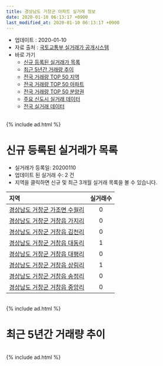```yaml
---
title: 경상남도 거창군 아파트 실거래 정보
date: 2020-01-10 06:13:17 +0900
last_modified_at: 2020-01-10 06:13:17 +0900
---
```


* 업데이트 : 2020-01-10
* 자료 출처 : [국토교통부 실거래가 공개시스템](http://rt.molit.go.kr)
* 바로 가기
    * [신규 등록된 실거래가 목록](#신규-등록된-실거래가-목록)
    * [최근 5년간 거래량 추이](#최근-5년간-거래량-추이)
    * [전국 거래량 TOP 50 지역](https://inasie.github.io/apt-trade-info/최근-3개월-전국에서-가장-거래가-많이-발생한-지역)
    * [전국 거래량 TOP 50 아파트](https://inasie.github.io/apt-trade-info/최근-3개월-전국에서-가장-거래가-많이-발생한-아파트)
    * [전국 거래량 TOP 50 분양권](https://inasie.github.io/apt-trade-info/최근-3개월-전국에서-가장-거래가-많이-발생한-분양권)
    * [주요 신도시 실거래 데이터](https://inasie.github.io/apt-trade-info/주요-신도시)
    * [전국 실거래 데이터](https://inasie.github.io/apt-trade-info/전국)

<br>
{% include ad.html %}
<br>

# 신규 등록된 실거래가 목록
* 실거래가 등록일: 20200110
* 업데이트 된 실거래 수: 2 건
* 지역을 클릭하면 신규 및 최근 3개월 실거래 목록을 볼 수 있습니다.


|지역|실거래수|
|:---|:---:|
|[경상남도 거창군 가조면 수월리](https://inasie.github.io/apt-trade-info/경상남도-거창군-가조면-수월리)|0|
|[경상남도 거창군 거창읍 가지리](https://inasie.github.io/apt-trade-info/경상남도-거창군-거창읍-가지리)|0|
|[경상남도 거창군 거창읍 김천리](https://inasie.github.io/apt-trade-info/경상남도-거창군-거창읍-김천리)|0|
|[경상남도 거창군 거창읍 대동리](https://inasie.github.io/apt-trade-info/경상남도-거창군-거창읍-대동리)|1|
|[경상남도 거창군 거창읍 대평리](https://inasie.github.io/apt-trade-info/경상남도-거창군-거창읍-대평리)|0|
|[경상남도 거창군 거창읍 상림리](https://inasie.github.io/apt-trade-info/경상남도-거창군-거창읍-상림리)|1|
|[경상남도 거창군 거창읍 송정리](https://inasie.github.io/apt-trade-info/경상남도-거창군-거창읍-송정리)|0|
|[경상남도 거창군 거창읍 중앙리](https://inasie.github.io/apt-trade-info/경상남도-거창군-거창읍-중앙리)|0|


<br>
{% include ad.html %}
<br>

# 최근 5년간 거래량 추이


<div style="width:100%;">
    <canvas id="deal_progress" height="200"></canvas>
</div>

<script>
new Chart(document.getElementById("deal_progress"), {
    type: 'line',
    data: {
        labels: ['201501','201502','201503','201504','201505','201506','201507','201508','201509','201510','201511','201512','201601','201602','201603','201604','201605','201606','201607','201608','201609','201610','201611','201612','201701','201702','201703','201704','201705','201706','201707','201708','201709','201710','201711','201712','201801','201802','201803','201804','201805','201806','201807','201808','201809','201810','201811','201812','201901','201902','201903','201904','201905','201906','201907','201908','201909','201910','201911','201912','202001'],
        datasets: [{
            label: '매매',
            pointRadius: 1,
            data: [41, 27, 49, 46, 45, 30, 38, 41, 36, 50, 39, 36, 50, 35, 58, 57, 92, 72, 54, 45, 52, 43, 31, 49, 28, 32, 40, 32, 42, 35, 30, 31, 24, 39, 60, 43, 67, 63, 59, 59, 33, 32, 30, 38, 38, 34, 24, 26, 47, 46, 45, 49, 42, 41, 39, 40, 36, 59, 49, 22, 4],
            borderColor: "rgba(255, 201, 14, 1)",
            backgroundColor: "rgba(255, 201, 14, 0.5)",
            fill: false,
            lineTension: 0
        },{
            label: '전월세',
            pointRadius: 1,
            data: [11, 9, 12, 7, 8, 7, 10, 11, 9, 14, 8, 32, 13, 13, 11, 17, 18, 15, 20, 7, 13, 9, 8, 10, 12, 12, 8, 11, 5, 6, 9, 7, 9, 5, 10, 24, 27, 25, 27, 13, 19, 12, 8, 9, 11, 13, 6, 9, 16, 10, 6, 11, 10, 16, 11, 6, 7, 14, 5, 6, 1],
            borderColor: "rgba(0, 141, 185, 1)",
            backgroundColor: "rgba(0, 141, 185, 0.5)",
            fill: false,
            lineTension: 0
        }
        ]
    },
    options: {
        responsive: true,
        title: {
            display: false
        },
        tooltips: {
            mode: 'index',
            intersect: false
        },
        hover: {
            mode: 'nearest',
            intersect: true
        },
        scales: {
            xAxes: [{
                display: true,
                scaleLabel: {
                    display: true,
                    labelString: '년/월'
                }
            }],
            yAxes: [{
                display: true,
                ticks: {
                    suggestedMin: 0,
                },
                scaleLabel: {
                    display: true,
                    labelString: '실거래 수'
                }
            }]
        }
    }
});

</script>


<br>
{% include ad.html %}
<br>

